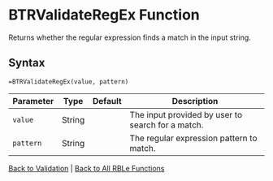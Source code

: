 # BTRValidateRegEx Function

Returns whether the regular expression finds a match in the input string.

## Syntax

```excel
=BTRValidateRegEx(value, pattern)
```

Parameter | Type | Default | Description
---|---|---|---
`value` | String |  | The input provided by user to search for a match.
`pattern` | String |  | The regular expression pattern to match.

[Back to Validation](Readme.md) | [Back to All RBLe Functions](/RBLe/Readme.md#function-documentation)